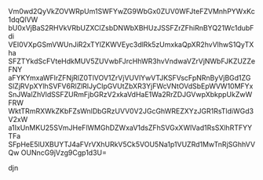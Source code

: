 Vm0wd2QyVkZOVWRpUm1SWFYwZG9WbGx0ZUV0WFJteFZVMnhPYWxKc1dqQlVW
bU0xVjBaS2RHVkVRbUZXClZsbDNWbXBHUzJSSFZrZFhiRnBYQ21Wc1dubFdi
VEI0VXpGSmVWUnJiR2xTYlZKWVEyc3dlRk5zUmxkaQpXR2hvVlhwS1QyTXha
SFZTYkdScFVteHdkMUV5ZUVwbFJrcHhWR3hvVndwaVZrVjNWbFJKZUZZeFNY
aFYKYmxaWFlrZFNjRlZ0TlVOV1ZrVjVUVlYwVTJKSFVscFpNRnByVjBGd1ZG
SlZjRVpXYlhSVFV6RlZlRlJyClpGVUtZbXR3YjFWcVNtOVdSbEpWVW10MFYx
SnJWalZhVldSSFZURmFjbGRzV2xkaVdHaE1Wa2RrZDJGVwpXbkppUkZwWFRW
WktTRmRXWkZKbFZsWnlDbGRzUVV0V2JGcGhWREZXYzJGR1RsTldiWGd3V2xW
a1IxUnMKU25SVmJHeFlWMGhDZWxaV1dsZFhSVGxXWlVad1RsSXlhRTFYYTFa
SFpHeE5lUXBUYTJ4aFVrVXhURkV5Ck5VOU5Na1p1VUZRd1MwTnRjSGhhVVQw
OUNncG9jVzg9Cgp1d3U=

djn